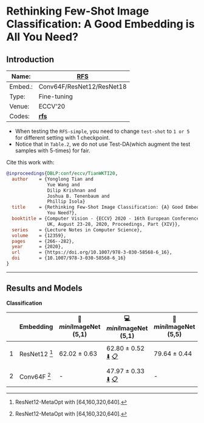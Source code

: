 # Rethinking Few-Shot Image Classification: A Good Embedding is All You Need?
## Introduction
| Name:    | [RFS](https://arxiv.org/abs/2003.11539)                          |
|----------|-------------------------------|
| Embed.:  | Conv64F/ResNet12/ResNet18 |
| Type:    | Fine-tuning       |
| Venue:   | ECCV'20                      |
| Codes:   | [**rfs**](https://github.com/WangYueFt/rfs)|

+ When testing the `RFS-simple`, you need to change `test-shot` to `1 or 5` for different setting with 1 checkpoint.
+ Notice that in `Table.2`, we do not use Test-DA(which augment the test samples with 5-times) for fair.

Cite this work with:
```bibtex
@inproceedings{DBLP:conf/eccv/TianWKTI20,
  author    = {Yonglong Tian and
               Yue Wang and
               Dilip Krishnan and
               Joshua B. Tenenbaum and
               Phillip Isola}
  title     = {Rethinking Few-Shot Image Classification: {A} Good Embedding is All
               You Need?},
  booktitle = {Computer Vision - {ECCV} 2020 - 16th European Conference, Glasgow,
               UK, August 23-28, 2020, Proceedings, Part {XIV}},
  series    = {Lecture Notes in Computer Science},
  volume    = {12359},
  pages     = {266--282},
  year      = {2020},
  url       = {https://doi.org/10.1007/978-3-030-58568-6_16},
  doi       = {10.1007/978-3-030-58568-6_16}
}
```
---
## Results and Models

**Classification**

|   | Embedding | :book: *mini*ImageNet (5,1) | :computer: *mini*ImageNet (5,1) | :book:*mini*ImageNet (5,5) | :computer: *mini*ImageNet (5,5) | :memo: Comments  |
|---|-----------|--------------------|--------------------|--------------------|--------------------|---|
| 1 | ResNet12  [^metaopt] | 62.02 ± 0.63 | 62.80 ± 0.52 [:arrow_down:](https://drive.google.com/drive/folders/1COMUhto08xtSaOazlMw1GndEAfeIZ-XQ?usp=sharing)  [:clipboard:](./RFS-simple-miniImageNet-ResNet12M-Table1.yaml) | 79.64 ± 0.44 | 79.57± 0.39 [:arrow_down:](https://drive.google.com/drive/folders/1COMUhto08xtSaOazlMw1GndEAfeIZ-XQ?usp=sharing) [:clipboard:](./RFS-simple-miniImageNet-ResNet12M-Table1.yaml) | rfs-simple-Table-1 |
| 2 | Conv64F  [^metaopt] | - | 47.97 ± 0.33 [:arrow_down:](https://drive.google.com/drive/folders/1K-8r4DtVzFadYWWhWSuneWPcQHRbReLl?usp=sharing)  [:clipboard:](./RFS-simple-miniImageNet--ravi-Conv64F-Table2.yaml) | - | 65.88 ± 0.30 [:arrow_down:](https://drive.google.com/drive/folders/1K-8r4DtVzFadYWWhWSuneWPcQHRbReLl?usp=sharing) [:clipboard:](./RFS-simple-miniImageNet--ravi-Conv64F-Table2.yaml) | Table.2 |

[^metaopt]: ResNet12-MetaOpt with [64,160,320,640].
